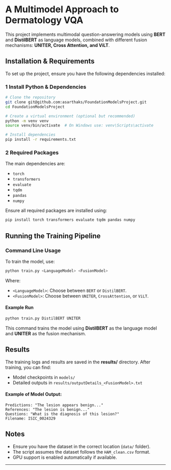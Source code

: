 # A Multimodel Approach to Dermatology VQA

This project implements multimodal question-answering models using **BERT** and **DistilBERT** as language models, combined with different fusion mechanisms: **UNITER, Cross Attention, and ViLT**.

## Installation & Requirements

To set up the project, ensure you have the following dependencies installed:

### **1️ Install Python & Dependencies**
```bash
# Clone the repository
git clone git@github.com:asarthaks/FoundationModelsProject.git
cd FoundationModelsProject

# Create a virtual environment (optional but recommended)
python -m venv venv
source venv/bin/activate  # On Windows use: venv\Scripts\activate

# Install dependencies
pip install -r requirements.txt
```

### **2️ Required Packages**
The main dependencies are:
- `torch`
- `transformers`
- `evaluate`
- `tqdm`
- `pandas`
- `numpy`

Ensure all required packages are installed using:
```bash
pip install torch transformers evaluate tqdm pandas numpy
```

## Running the Training Pipeline

### **Command Line Usage**
To train the model, use:
```bash
python train.py <LanguageModel> <FusionModel>
```
Where:
- `<LanguageModel>`: Choose between `BERT` or `DistilBERT`.
- `<FusionModel>`: Choose between `UNITER`, `CrossAttention`, or `ViLT`.

#### **Example Run**
```bash
python train.py DistilBERT UNITER
```
This command trains the model using **DistilBERT** as the language model and **UNITER** as the fusion mechanism.


## Results
The training logs and results are saved in the **results/** directory. After training, you can find:
- Model checkpoints in `models/`
- Detailed outputs in `results/outputDetails_<FusionModel>.txt`

#### **Example of Model Output:**
```
Predictions: "The lesion appears benign..."
References: "The lesion is benign..."
Questions: "What is the diagnosis of this lesion?"
Filename: ISIC_0024329
```

## Notes
- Ensure you have the dataset in the correct location (`data/` folder).
- The script assumes the dataset follows the `HAM_clean.csv` format.
- GPU support is enabled automatically if available.


---

